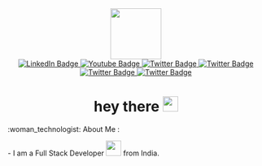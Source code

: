 <div id="header" align="center">
  <img src="https://github.com/00sahad/Profile/assets/109616941/7b4e3ffb-8058-4db1-9d09-6fb2a9b452e1" width="100" />
</div>


<div id="badges"  align="center">
  <a href="https://www.linkedin.com/in/muhammed-sahad-781a15231/">
    <img src="https://img.shields.io/badge/LinkedIn-black?style=for-the-badge&logo=linkedin&logoColor=white" alt="LinkedIn Badge"/>
  </a>
  <a href="https://www.youtube.com/channel/UCG9uyE89cnR63OOCHrA681Q">
    <img src="https://img.shields.io/badge/Youtube-black?style=for-the-badge&logo=youtube&logoColor=white" alt="Youtube Badge"/>
  </a>
  <a href="https://medium.com/@sahadmuhammed289">
    <img src="https://img.shields.io/badge/Medium-black?style=for-the-badge&logo=medium&logoColor=white" alt="Twitter Badge"/>
  </a>
  <a href="https://www.instagram.com/iam_sahad__/">
    <img src="https://img.shields.io/badge/Instagram-black?style=for-the-badge&logo=instagram&logoColor=white" alt="Twitter Badge"/>
  </a>
  <a href="https://profile.indeed.com/?hl=en_IN&co=IN&from=gnav-notifcenter">
    <img src="https://img.shields.io/badge/Indeed-black?style=for-the-badge&logo=Indeed&logoColor=white" alt="Twitter Badge"/>
  </a>
   <a href="https://leetcode.com/00sahad/">
    <img src="https://img.shields.io/badge/Leet Code-black?style=for-the-badge&logo=LeetCode&logoColor=white" alt="Twitter Badge"/>
  </a>

  <h1>
  hey there
  <img src="https://media.giphy.com/media/hvRJCLFzcasrR4ia7z/giphy.gif" width="30px"/>
</h1>

<div align="start">
  :woman_technologist: About Me :
  <p>
    - I am a Full Stack Developer <img src="https://media.giphy.com/media/WUlplcMpOCEmTGBtBW/giphy.gif" width="30"> from India.
  </p>
</div>
</div>

